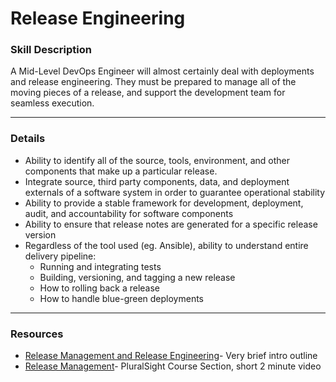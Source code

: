 # Release Engineering

### Skill Description
A Mid-Level DevOps Engineer will almost certainly deal with deployments and release engineering. They must be prepared to manage all of the moving pieces of a release, and support the development team for seamless execution. 

----

### Details
- Ability to identify all of the source, tools, environment, and other components that make up a particular release. 
- Integrate source, third party components, data, and deployment externals of a software system in order to guarantee operational stability
- Ability to provide a stable framework for development, deployment, audit, and accountability for software components
- Ability to ensure that release notes are generated for a specific release version
- Regardless of the tool used (eg. Ansible), ability to understand entire delivery pipeline: 
  - Running and integrating tests
  - Building, versioning, and tagging a new release
  - How to rolling back a release
  - How to handle blue-green deployments
  
----

### Resources
- [Release Management and Release Engineering](http://www.scmtechblog.net/2016/01/release-management-and-release.html)- Very brief intro outline
- [Release Management](https://app.pluralsight.com/player?course=information-systems-auditor-operations-maintenance-service&author=kevin-henry&name=information-systems-auditor-operations-maintenance-service-m3&clip=0&mode=live)- PluralSight Course Section, short 2 minute video
